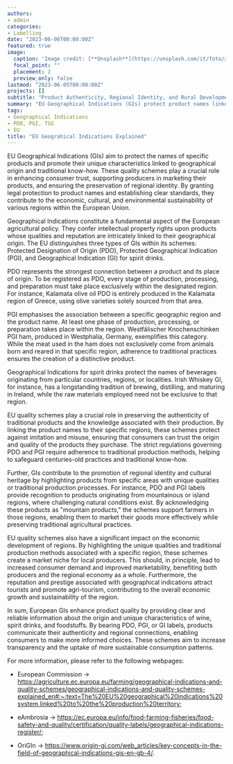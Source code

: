 ```yaml
---
authors:
- admin
categories:
- Labelling
date: "2023-06-06T00:00:00Z"
featured: true
image:
  caption: 'Image credit: [**Unsplash**](https://unsplash.com/it/foto/z0bACVUDTJM)'
  focal_point: ""
  placement: 2
  preview_only: false
lastmod: "2023-06-05T00:00:00Z"
projects: []
subtitle: "Product Authenticity, Regional Identity, and Rural Development."
summary: "EU Geographical Indications (GIs) protect product names linked to specific regions and traditional expertise. These schemes enhance consumer trust, aid producers in marketing, and preserve regional identities. GIs ensure product authenticity and support socioeconomic development. They contribute to diverse regional cultures, economic growth, and provide consumers with reliable information on product origin and quality."
tags:
- Geographical Indications
- PDO, PGI, TSG 
- EU
title: "EU Geograhical Indications Explained"
---
```


EU Geographical Indications (GIs) aim to protect the names of specific products and promote their unique characteristics linked to geographical origin and traditional know-how. These quality schemes play a crucial role in enhancing consumer trust, supporting producers in marketing their products, and ensuring the preservation of regional identity. By granting legal protection to product names and establishing clear standards, they contribute to the economic, cultural, and environmental sustainability of various regions within the European Union.

Geographical Indications constitute a fundamental aspect of the European agricultural policy. They confer intellectual property rights upon products whose qualities and reputation are intricately linked to their geographical origin. The EU distinguishes three types of GIs within its schemes: Protected Designation of Origin (PDO), Protected Geographical Indication (PGI), and Geographical Indication (GI) for spirit drinks.

PDO represents the strongest connection between a product and its place of origin. To be registered as PDO, every stage of production, processing, and preparation must take place exclusively within the designated region. For instance, Kalamata olive oil PDO is entirely produced in the Kalamata region of Greece, using olive varieties solely sourced from that area.

PGI emphasises the association between a specific geographic region and the product name. At least one phase of production, processing, or preparation takes place within the region. Westfälischer Knochenschinken PGI ham, produced in Westphalia, Germany, exemplifies this category. While the meat used in the ham does not exclusively come from animals born and reared in that specific region, adherence to traditional practices ensures the creation of a distinctive product.

Geographical Indications for spirit drinks protect the names of beverages originating from particular countries, regions, or localities. Irish Whiskey GI, for instance, has a longstanding tradition of brewing, distilling, and maturing in Ireland, while the raw materials employed need not be exclusive to that region.

EU quality schemes play a crucial role in preserving the authenticity of traditional products and the knowledge associated with their production. By linking the product names to their specific regions, these schemes protect against imitation and misuse, ensuring that consumers can trust the origin and quality of the products they purchase. The strict regulations governing PDO and PGI require adherence to traditional production methods, helping to safeguard centuries-old practices and traditional know-how.

Further, GIs contribute to the promotion of regional identity and cultural heritage by highlighting products from specific areas with unique qualities or traditional production processes. For instance, PDO and PGI labels provide recognition to products originating from mountainous or island regions, where challenging natural conditions exist. By acknowledging these products as "mountain products," the schemes support farmers in those regions, enabling them to market their goods more effectively while preserving traditional agricultural practices.

EU quality schemes also have a significant impact on the economic development of regions. By highlighting the unique qualities and traditional production methods associated with a specific region, these schemes create a market niche for local producers. This should, in principle, lead to increased consumer demand and improved marketability, benefiting both producers and the regional economy as a whole. Furthermore, the reputation and prestige associated with geographical indications attract tourists and promote agri-tourism, contributing to the overall economic growth and sustainability of the region.

In sum, European GIs enhance product quality by providing clear and reliable information about the origin and unique characteristics of wine, spirit drinks, and foodstuffs. By bearing PDO, PGI, or GI labels, products communicate their authenticity and regional connections, enabling consumers to make more informed choices. These schemes aim to increase transparency and the uptake of more sustainable consumption patterns. 

For more information, please refer to the following webpages: 

- European Commission &rarr; https://agriculture.ec.europa.eu/farming/geographical-indications-and-quality-schemes/geographical-indications-and-quality-schemes-explained_en#:~:text=The%20EU%20geographical%20indications%20system,linked%20to%20the%20production%20territory;  

- eAmbrosia &rarr; https://ec.europa.eu/info/food-farming-fisheries/food-safety-and-quality/certification/quality-labels/geographical-indications-register/; 

- OriGIn &rarr; https://www.origin-gi.com/web_articles/key-concepts-in-the-field-of-geographical-indications-gis-en-gb-4/. 